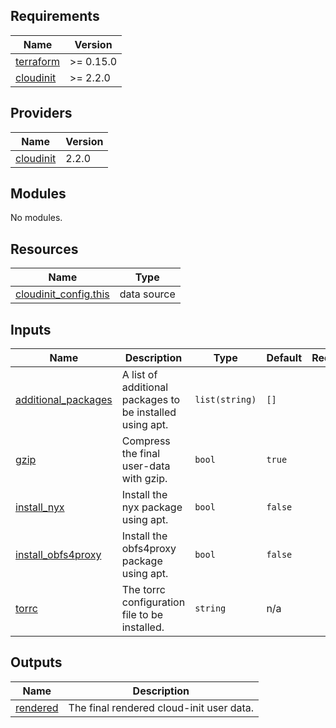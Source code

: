 <!-- markdownlint-disable -->
## Requirements

| Name | Version |
|------|---------|
| <a name="requirement_terraform"></a> [terraform](#requirement\_terraform) | >= 0.15.0 |
| <a name="requirement_cloudinit"></a> [cloudinit](#requirement\_cloudinit) | >= 2.2.0 |

## Providers

| Name | Version |
|------|---------|
| <a name="provider_cloudinit"></a> [cloudinit](#provider\_cloudinit) | 2.2.0 |

## Modules

No modules.

## Resources

| Name | Type |
|------|------|
| [cloudinit_config.this](https://registry.terraform.io/providers/hashicorp/cloudinit/latest/docs/data-sources/config) | data source |

## Inputs

| Name | Description | Type | Default | Required |
|------|-------------|------|---------|:--------:|
| <a name="input_additional_packages"></a> [additional\_packages](#input\_additional\_packages) | A list of additional packages to be installed using apt. | `list(string)` | `[]` | no |
| <a name="input_gzip"></a> [gzip](#input\_gzip) | Compress the final user-data with gzip. | `bool` | `true` | no |
| <a name="input_install_nyx"></a> [install\_nyx](#input\_install\_nyx) | Install the nyx package using apt. | `bool` | `false` | no |
| <a name="input_install_obfs4proxy"></a> [install\_obfs4proxy](#input\_install\_obfs4proxy) | Install the obfs4proxy package using apt. | `bool` | `false` | no |
| <a name="input_torrc"></a> [torrc](#input\_torrc) | The torrc configuration file to be installed. | `string` | n/a | yes |

## Outputs

| Name | Description |
|------|-------------|
| <a name="output_rendered"></a> [rendered](#output\_rendered) | The final rendered cloud-init user data. |
<!-- markdownlint-restore -->
